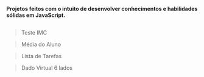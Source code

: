 <b>Projetos feitos com o intuito de desenvolver conhecimentos e habilidades sólidas em JavaScript.</b>

##

>Teste IMC

>Média do Aluno

>Lista de Tarefas

>Dado Virtual 6 lados